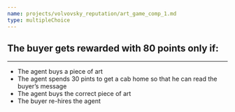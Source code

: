 ```yaml
---
name: projects/volvovsky_reputation/art_game_comp_1.md
type: multipleChoice
---
```


## The buyer gets rewarded with 80 points only if:

---

- The agent buys a piece of art
- The agent spends 30 pints to get a cab home so that he can read the buyer’s message
- The agent buys the correct piece of art
- The buyer re-hires the agent
